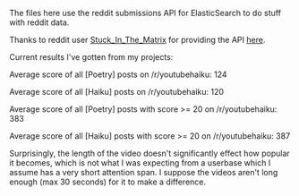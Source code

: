 The files here use the reddit submissions API for ElasticSearch to do stuff with reddit data.

Thanks to reddit user <a href = "https://www.reddit.com/user/Stuck_In_the_Matrix">Stuck_In_The_Matrix</a> for providing the API 
<a href = "https://www.reddit.com/r/datasets/comments/5nxkob/reddit_submissions_are_now_in_elasticsearch_and/">here</a>.

Current results I've gotten from my projects:

Average score of all [Poetry] posts on /r/youtubehaiku: 124

Average score of all [Haiku] posts on /r/youtubehaiku: 120

Average score of all [Poetry] posts with score >= 20 on /r/youtubehaiku: 383

Average score of all [Haiku] posts with score >= 20 on /r/youtubehaiku: 387

Surprisingly, the length of the video doesn't significantly effect how popular it becomes, which is not what I was expecting from 
a userbase which I assume has a very short attention span.  I suppose the videos aren't long enough (max 30 seconds) for it to
make a difference.
